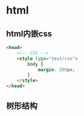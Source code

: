 
# html

## html内嵌css

```html
<head>
    <!-- CSS -->
    <style type="text/css">
        body {
            margin: 200px;
        }
    </style>
</head>
```

## 树形结构
